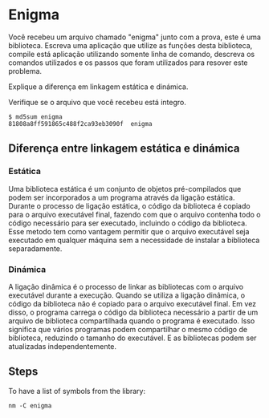 # Enigma

Você recebeu um arquivo chamado "enigma" junto com a prova, este é uma biblioteca. Escreva uma aplicação que utilize as funções desta biblioteca, compile está aplicação utilizando somente linha de comando, descreva os comandos utilizados e os passos que foram utilizados para resover este problema. 

Explique a diferença em linkagem estática e dinámica. 


Verifique se o arquivo que você recebeu está integro. 

```
$ md5sum enigma 
81808a8ff591865c488f2ca93eb3090f  enigma
```

## Diferença entre linkagem estática e dinámica

### Estática

Uma biblioteca estática é um conjunto de objetos pré-compilados que podem ser incorporados a um programa através da ligação estática. Durante o processo de ligação estática, o código da biblioteca é copiado para o arquivo executável final, fazendo com que o arquivo contenha todo o código necessário para ser executado, incluindo o código da biblioteca. Esse metodo tem como vantagem permitir que o arquivo executável seja executado em qualquer máquina sem a necessidade de instalar a biblioteca separadamente.

### Dinámica

A ligação dinâmica é o processo de linkar as bibliotecas com o arquivo executável durante a execução. Quando se utiliza a ligação dinâmica, o código da biblioteca não é copiado para o arquivo executável final. Em vez disso, o programa carrega o código da biblioteca necessário a partir de um arquivo de biblioteca compartilhada quando o programa é executado. Isso significa que vários programas podem compartilhar o mesmo código de biblioteca, reduzindo o tamanho do executável. E as bibliotecas podem ser atualizadas independentemente.

## Steps

To have a list of symbols from the library:

```
nm -C enigma
```

